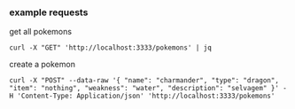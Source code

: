 ### example requests


get all pokemons

```
curl -X "GET" 'http://localhost:3333/pokemons' | jq
```

create a pokemon

```
curl -X "POST" --data-raw '{ "name": "charmander", "type": "dragon", "item": "nothing", "weakness": "water", "description": "selvagem" }' -H 'Content-Type: Application/json' 'http://localhost:3333/pokemons'
```
